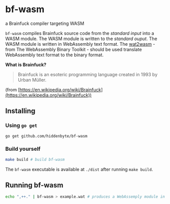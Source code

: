 # bf-wasm
a Brainfuck compiler targeting WASM

`bf-wasm` compiles Brainfuck source code from the _standard input_ into a WASM module. The WASM module is written to the _standard ouput_. The WASM module is written in WebAssembly text format. The [wat2wasm](https://github.com/WebAssembly/wabt) - from The WebAssembly Binary Toolkit - should be used translate WebAssembly text format to the binary format.

**What is Brainfuck?**

>  Brainfuck is an esoteric programming language created in 1993 by Urban Müller.

(from [https://en.wikipedia.org/wiki/Brainfuck](https://en.wikipedia.org/wiki/Brainfuck)) 

## Installing

### Using `go get`

```bash
go get github.com/hiddenbyte/bf-wasm
```

### Build yourself

```bash
make build # build bf-wasm
```

The `bf-wasm` executable is available at `./dist` after running `make build`.

## Running bf-wasm

```bash
echo ",++." | bf-wasm > example.wat # produces a WebAssemply module in a text format
```